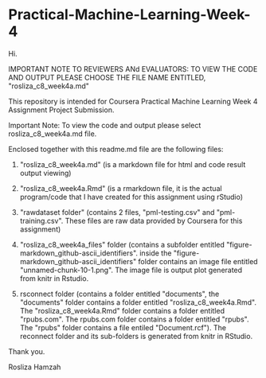 # Practical-Machine-Learning-Week-4

Hi.

IMPORTANT NOTE TO REVIEWERS ANd EVALUATORS: TO VIEW THE CODE AND OUTPUT PLEASE CHOOSE THE FILE NAME ENTITLED, "rosliza_c8_week4a.md"

This repository is intended for Coursera Practical Machine Learning Week 4 Assignment Project Submission.

Important Note: To view the code and output please select rosliza_c8_week4a.md file.

Enclosed together with this readme.md file are the following files:

1. "rosliza_c8_week4a.md" (is a markdown file for html and code result output viewing)

2. "rosliza_c8_week4a.Rmd" (is a rmarkdown file, it is the actual program/code that I have created for this assignment using rStudio)

3. "rawdataset folder" (contains 2 files, "pml-testing.csv" and "pml-training.csv". These files are raw data provided by Coursera for this assignment)

4. "rosliza_c8_week4a_files" folder (contains a subfolder entitled "figure-markdown_github-ascii_identifiers". inside the "figure-markdown_github-ascii_identifiers" folder contains an image file entitled "unnamed-chunk-10-1.png". The image file is output plot generated from knitr in Rstudio.

5. rsconnect folder (contains a folder entitled "documents", the "documents" folder contains a folder entitled "rosliza_c8_week4a.Rmd". The "rosliza_c8_week4a.Rmd" folder contains a folder entitled "rpubs.com". The rpubs.com folder contains a folder entitled "rpubs". The "rpubs" folder contains a file entiled "Document.rcf"). The reconnect folder and its sub-folders is generated from knitr in RStudio.

Thank you.

Rosliza Hamzah

